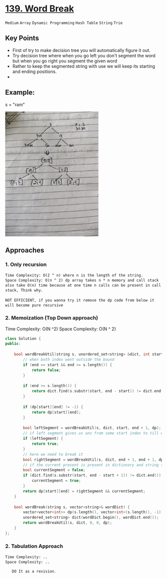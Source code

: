 # [139. Word Break](https://leetcode.com/problems/word-break/description/)

`Medium` `Array` `Dynamic Programming` `Hash Table` `String` `Trie`

## Key Points

- First of try to make decision tree you will automatically figure it out.
- Try decision tree where when you go left you don't segment the word but when you go right you segment the given word
- Rather to keep the segmented string with use we will keep its starting and ending positions.
-

## Example:

s = "ram"

<img src="../images/decision-tree-word-break.jpg" width="300px"/>

## Approaches

### 1. Only recursion

    Time Complexity: O(2 ^ n) where n is the length of the string.
    Space Complexity: O(n ^ 2) dp array takes n * n memory and call stack also take O(n) time because at one time n calls can be present in call stack, Think why.

    NOT EFFICIENT, if you wanna try it remove the dp code from below it will become pure recursive

### 2. Memoization (Top Down approach)

Time Complexity: O(N ^2)
Space Complexity: O(N ^ 2)

```c++
class Solution {
public:

    bool wordBreakUtil(string s, unordered_set<string> &dict, int start, int end, vector<vector<int>> &dp){
        // when both index went outside the bound
        if (end == start && end >= s.length()) {
            return false;
        }

        if (end >= s.length()) {
            return dict.find(s.substr(start, end - start)) != dict.end();
        }

        if (dp[start][end] != -1) {
            return dp[start][end];
        }

        bool leftSegment = wordBreakUtil(s, dict, start, end + 1, dp);
        // if left segment gives us ans from some start index to till end then we don't need to break the string again so return
        if (leftSegment) {
            return true;
        }
        // here we need to break it
        bool rightSegment = wordBreakUtil(s, dict, end + 1, end + 1, dp);
        // if the current present is present in dictionary and string to the right is also found then return true. otherwise return false.
        bool currentSegment = false;
        if (dict.find(s.substr(start, end - start + 1)) != dict.end()) {
            currentSegment = true;
        }
        return dp[start][end] = rightSegment && currentSegment;
    }

    bool wordBreak(string s, vector<string>& wordDict) {
        vector<vector<int>> dp(s.length(), vector<int>(s.length(), -1));
        unordered_set<string> dict(wordDict.begin(), wordDict.end());
        return wordBreakUtil(s, dict, 0, 0, dp);
    }
};
```

### 2. Tabulation Approach

    Time Complexity: ..
    Space Complexity: ..

```c++
   DO It as a revision.
```
